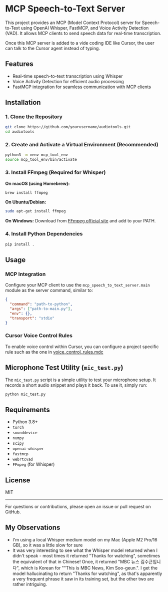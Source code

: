 # MCP Speech-to-Text Server

This project provides an MCP (Model Context Protocol) server for Speech-to-Text using OpenAI Whisper, FastMCP, and Voice Activity Detection (VAD). It allows MCP clients to send speech data for real-time transcription.

Once this MCP server is added to a vide coding IDE like Cursor, the user can talk to the Cursor agent instead of typing.

## Features
- Real-time speech-to-text transcription using Whisper
- Voice Activity Detection for efficient audio processing
- FastMCP integration for seamless communication with MCP clients

## Installation

### 1. Clone the Repository
```bash
git clone https://github.com/yourusername/audiotools.git
cd audiotools
```

### 2. Create and Activate a Virtual Environment (Recommended)
```bash
python3 -m venv mcp_tool_env
source mcp_tool_env/bin/activate
```

### 3. Install FFmpeg (Required for Whisper)
**On macOS (using Homebrew):**
```bash
brew install ffmpeg
```
**On Ubuntu/Debian:**
```bash
sudo apt-get install ffmpeg
```
**On Windows:**
Download from [FFmpeg official site](https://ffmpeg.org/download.html) and add to your PATH.

### 4. Install Python Dependencies
```bash
pip install .
```

## Usage

### MCP Integration
Configure your MCP client to use the `mcp_speech_to_text_server.main` module as the server command, similar to:
```json
{
  "command": "path-to-python",
  "args": ["path-to-main.py"],
  "env": {},
  "transport": "stdio"
}
```

### Cursor Voice Control Rules
To enable voice control within Cursor, you can configure a project specific rule such as the one in [voice_control_rules.mdc](https://github.com/CalvHobbes/vibe-coding-speech-to-text/blob/dca06f42a7f20f2831ad4894acc8a7bae707359b/.cursor/rules/voice_control_rules.mdc)


## Microphone Test Utility (`mic_test.py`)
The `mic_test.py` script is a simple utility to test your microphone setup. It records a short audio snippet and plays it back. To use it, simply run:
```bash
python mic_test.py
```

## Requirements
- Python 3.8+
- `torch`
- `sounddevice`
- `numpy`
- `scipy`
- `openai-whisper`
- `fastmcp`
- `webrtcvad`
- `FFmpeg` (for Whisper)

## License
MIT

---

For questions or contributions, please open an issue or pull request on GitHub.

## My Observations
- I'm using a local Whisper medium model on my Mac (Apple M2 Pro/16 GB), so it was a little slow for sure
- It was very interesting to see what the Whisper model returned when I didn't speak - most times it returned "Thanks for watching", sometimes the equivalent of that in Chinese! Once, it returned "MBC 뉴스 김수근입니다", which is Korean for ""This is MBC News, Kim Soo-geun.". I get the model hallucinating to return "Thanks for watching", as that's apparently a very frequent phrase it saw in its training set, but the other two are rather intriguing.
